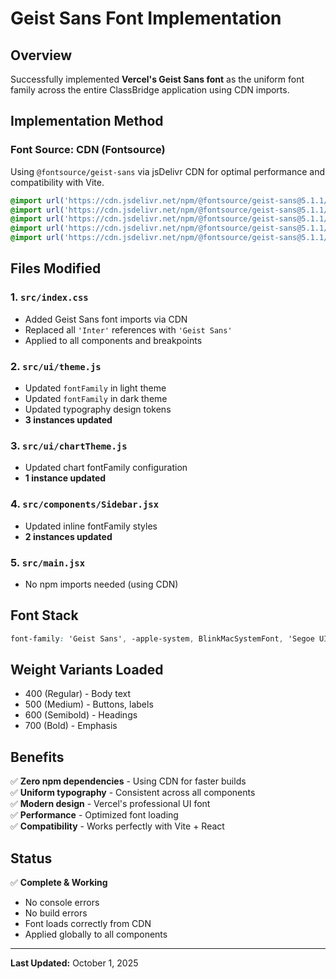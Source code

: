 # Geist Sans Font Implementation

## Overview
Successfully implemented **Vercel's Geist Sans font** as the uniform font family across the entire ClassBridge application using CDN imports.

## Implementation Method

### Font Source: CDN (Fontsource)
Using `@fontsource/geist-sans` via jsDelivr CDN for optimal performance and compatibility with Vite.

```css
@import url('https://cdn.jsdelivr.net/npm/@fontsource/geist-sans@5.1.1/index.min.css');
@import url('https://cdn.jsdelivr.net/npm/@fontsource/geist-sans@5.1.1/400.min.css');
@import url('https://cdn.jsdelivr.net/npm/@fontsource/geist-sans@5.1.1/500.min.css');
@import url('https://cdn.jsdelivr.net/npm/@fontsource/geist-sans@5.1.1/600.min.css');
@import url('https://cdn.jsdelivr.net/npm/@fontsource/geist-sans@5.1.1/700.min.css');
```

## Files Modified

### 1. `src/index.css`
- Added Geist Sans font imports via CDN
- Replaced all `'Inter'` references with `'Geist Sans'`
- Applied to all components and breakpoints

### 2. `src/ui/theme.js`
- Updated `fontFamily` in light theme
- Updated `fontFamily` in dark theme  
- Updated typography design tokens
- **3 instances updated**

### 3. `src/ui/chartTheme.js`
- Updated chart fontFamily configuration
- **1 instance updated**

### 4. `src/components/Sidebar.jsx`
- Updated inline fontFamily styles
- **2 instances updated**

### 5. `src/main.jsx`
- No npm imports needed (using CDN)

## Font Stack
```css
font-family: 'Geist Sans', -apple-system, BlinkMacSystemFont, 'Segoe UI', sans-serif;
```

## Weight Variants Loaded
- 400 (Regular) - Body text
- 500 (Medium) - Buttons, labels
- 600 (Semibold) - Headings
- 700 (Bold) - Emphasis

## Benefits
✅ **Zero npm dependencies** - Using CDN for faster builds  
✅ **Uniform typography** - Consistent across all components  
✅ **Modern design** - Vercel's professional UI font  
✅ **Performance** - Optimized font loading  
✅ **Compatibility** - Works perfectly with Vite + React

## Status
✅ **Complete & Working**  
- No console errors
- No build errors
- Font loads correctly from CDN
- Applied globally to all components

---

**Last Updated:** October 1, 2025

